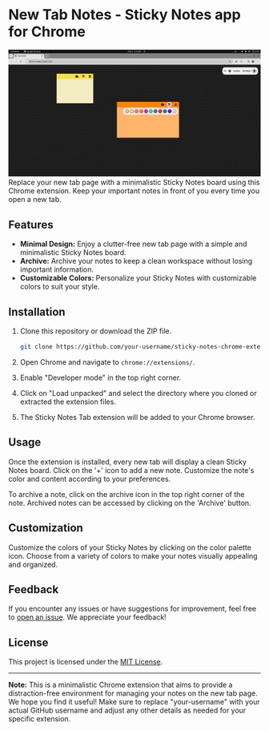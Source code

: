 # New Tab Notes - Sticky Notes app for Chrome
![alt text](screenshot-1.png)
Replace your new tab page with a minimalistic Sticky Notes board using this Chrome extension. Keep your important notes in front of you every time you open a new tab.

## Features

- **Minimal Design:** Enjoy a clutter-free new tab page with a simple and minimalistic Sticky Notes board.
- **Archive:** Archive your notes to keep a clean workspace without losing important information.
- **Customizable Colors:** Personalize your Sticky Notes with customizable colors to suit your style.

## Installation

1. Clone this repository or download the ZIP file.

   ```bash
   git clone https://github.com/your-username/sticky-notes-chrome-extension.git
   ```

2. Open Chrome and navigate to `chrome://extensions/`.

3. Enable "Developer mode" in the top right corner.

4. Click on "Load unpacked" and select the directory where you cloned or extracted the extension files.

5. The Sticky Notes Tab extension will be added to your Chrome browser.

## Usage

Once the extension is installed, every new tab will display a clean Sticky Notes board. Click on the '+' icon to add a new note. Customize the note's color and content according to your preferences.

To archive a note, click on the archive icon in the top right corner of the note. Archived notes can be accessed by clicking on the 'Archive' button.

## Customization

Customize the colors of your Sticky Notes by clicking on the color palette icon. Choose from a variety of colors to make your notes visually appealing and organized.

## Feedback

If you encounter any issues or have suggestions for improvement, feel free to [open an issue](https://github.com/your-username/sticky-notes-chrome-extension/issues). We appreciate your feedback!

## License

This project is licensed under the [MIT License](LICENSE.md).

---

**Note:** This is a minimalistic Chrome extension that aims to provide a distraction-free environment for managing your notes on the new tab page. We hope you find it useful!
Make sure to replace "your-username" with your actual GitHub username and adjust any other details as needed for your specific extension.
